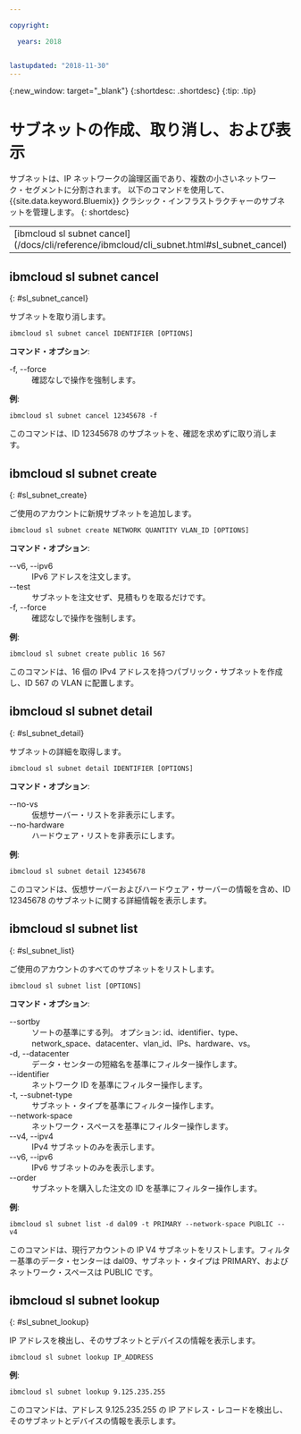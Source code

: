 ```yaml
---

copyright:

  years: 2018


lastupdated: "2018-11-30"
---
```


{:new_window: target="_blank"}
{:shortdesc: .shortdesc}
{:tip: .tip}

# サブネットの作成、取り消し、および表示

サブネットは、IP ネットワークの論理区画であり、複数の小さいネットワーク・セグメントに分割されます。 以下のコマンドを使用して、{{site.data.keyword.Bluemix}} クラシック・インフラストラクチャーのサブネットを管理します。
{: shortdesc}

<table summary="コマンドの詳細情報を表示するリンクが含まれたアルファベット順の {{site.data.keyword.Bluemix_notm}} クラシック・インフラストラクチャーのサブネット・コマンド">
 <thead>
 </thead>
 <tbody>
 <tr>
 <td>[ibmcloud sl subnet cancel](/docs/cli/reference/ibmcloud/cli_subnet.html#sl_subnet_cancel)</td>
 <td>[ibmcloud sl subnet create](/docs/cli/reference/ibmcloud/cli_subnet.html#sl_subnet_create)</td>
 <td>[ibmcloud sl subnet detail](/docs/cli/reference/ibmcloud/cli_subnet.html#sl_subnet_detail)</td>
 <td>[ibmcloud sl subnet list](/docs/cli/reference/ibmcloud/cli_subnet.html#sl_subnet_list)</td>
 <td>[ibmcloud sl subnet lookup](/docs/cli/reference/ibmcloud/cli_subnet.html#sl_subnet_lookup)</td>
 </tr>
   </tbody>
 </table>

 ## ibmcloud sl subnet cancel
{: #sl_subnet_cancel}

サブネットを取り消します。
```
ibmcloud sl subnet cancel IDENTIFIER [OPTIONS]
```

<strong>コマンド・オプション</strong>:
<dl>
<dt>-f, --force</dt>
<dd>確認なしで操作を強制します。</dd>
</dl>

**例**:
```
ibmcloud sl subnet cancel 12345678 -f
```
このコマンドは、ID 12345678 のサブネットを、確認を求めずに取り消します。

## ibmcloud sl subnet create
{: #sl_subnet_create}

ご使用のアカウントに新規サブネットを追加します。
```
ibmcloud sl subnet create NETWORK QUANTITY VLAN_ID [OPTIONS]
```

<strong>コマンド・オプション</strong>:
<dl>
<dt>--v6, --ipv6</dt>
<dd>IPv6 アドレスを注文します。</dd>
<dt>--test</dt>
<dd>サブネットを注文せず、見積もりを取るだけです。</dd>
<dt>-f, --force</dt>
<dd>確認なしで操作を強制します。</dd>
</dl>

**例**:
```
ibmcloud sl subnet create public 16 567
```
このコマンドは、16 個の IPv4 アドレスを持つパブリック・サブネットを作成し、ID 567 の VLAN に配置します。

## ibmcloud sl subnet detail
{: #sl_subnet_detail}

サブネットの詳細を取得します。
```
ibmcloud sl subnet detail IDENTIFIER [OPTIONS]
```

<strong>コマンド・オプション</strong>:
<dl>
<dt>--no-vs</dt>
<dd>仮想サーバー・リストを非表示にします。</dd>
<dt>--no-hardware</dt>
<dd>ハードウェア・リストを非表示にします。</dd>
</dl>

**例**:
```
ibmcloud sl subnet detail 12345678
```
このコマンドは、仮想サーバーおよびハードウェア・サーバーの情報を含め、ID 12345678 のサブネットに関する詳細情報を表示します。

## ibmcloud sl subnet list
{: #sl_subnet_list}

ご使用のアカウントのすべてのサブネットをリストします。
```
ibmcloud sl subnet list [OPTIONS]
```

<strong>コマンド・オプション</strong>:
<dl>
<dt>--sortby</dt>
<dd>ソートの基準にする列。 オプション: id、identifier、type、network_space、datacenter、vlan_id、IPs、hardware、vs。</dd>
<dt>-d, --datacenter</dt>
<dd>データ・センターの短縮名を基準にフィルター操作します。</dd>
<dt>--identifier</dt>
<dd>ネットワーク ID を基準にフィルター操作します。</dd>
<dt>-t, --subnet-type</dt>
<dd>サブネット・タイプを基準にフィルター操作します。</dd>
<dt>--network-space</dt>
<dd>ネットワーク・スペースを基準にフィルター操作します。</dd>
<dt>--v4, --ipv4</dt>
<dd>IPv4 サブネットのみを表示します。</dd>
<dt>--v6, --ipv6</dt>
<dd>IPv6 サブネットのみを表示します。</dd>
<dt>--order</dt>
<dd>サブネットを購入した注文の ID を基準にフィルター操作します。</dd>
</dl>

**例**:
```
ibmcloud sl subnet list -d dal09 -t PRIMARY --network-space PUBLIC --v4
```
このコマンドは、現行アカウントの IP V4 サブネットをリストします。フィルター基準のデータ・センターは dal09、サブネット・タイプは PRIMARY、およびネットワーク・スペースは PUBLIC です。

## ibmcloud sl subnet lookup
{: #sl_subnet_lookup}

IP アドレスを検出し、そのサブネットとデバイスの情報を表示します。
```
ibmcloud sl subnet lookup IP_ADDRESS
```


**例**:
```
ibmcloud sl subnet lookup 9.125.235.255
```
このコマンドは、アドレス 9.125.235.255 の IP アドレス・レコードを検出し、そのサブネットとデバイスの情報を表示します。
